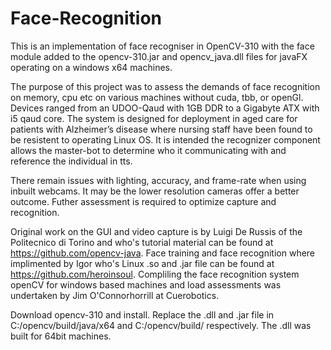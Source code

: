 # Face-Recognition
This is an implementation of face recogniser in OpenCV-310 with the face module added to the opencv-310.jar and opencv_java.dll files for javaFX operating on a windows x64 machines.

The purpose of this project was to assess the demands of face recognition on memory, cpu etc on various machines without cuda, tbb, or openGl. Devices ranged from an UDOO-Qaud with 1GB DDR to a Gigabyte ATX with i5 qaud core. The system is designed for deployment in aged care for patients with Alzheimer’s disease where nursing staff have been found to be resistent to operating Linux OS. It is intended the recognizer component allows the master-bot to determine who it communicating with and reference the individual in tts. 

There remain issues with lighting, accuracy,  and frame-rate when using inbuilt webcams. It may be the lower resolution cameras offer a better outcome. Futher assessment is required to optimize capture and recognition.

Original work on the GUI and video capture is by Luigi De Russis of the Politecnico di Torino and who's tutorial material can be found at https://github.com/opencv-java. Face training and face recognition where implimented by Igor who's Linux .so and .jar file can be found at https://github.com/heroinsoul. Compliling the face recognition system openCV for windows based machines and load assessments was undertaken by Jim O'Connorhorrill at Cuerobotics.  

Download opencv-310 and install. Replace the .dll and .jar file in C:/opencv/build/java/x64 and C:/opencv/build/ respectively. The .dll was built for 64bit machines. 


